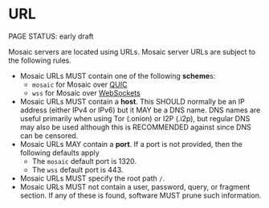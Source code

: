 # URL

<status>PAGE STATUS: early draft</status>

Mosaic servers are located using URLs. Mosaic server URLs are subject to the
following rules.

* Mosaic URLs MUST contain one of the following **scheme**s:
    * `mosaic` for Mosaic over [QUIC](quic.md)
    * `wss` for Mosaic over [WebSockets](websockets.md)
* Mosaic URLs MUST contain a **host**. This SHOULD normally be an IP address (either
  IPv4 or IPv6) but it MAY be a DNS name. DNS names are useful primarily when
  using Tor (.onion) or I2P (.i2p), but regular DNS may also be used although this
  is RECOMMENDED against since DNS can be censored.
* Mosaic URLs MAY contain a **port**. If a port is not provided, then the following
  defaults apply
    * The `mosaic` default port is 1320.
    * The `wss` default port is 443.
* Mosaic URLs MUST specify the root path `/`.
* Mosaic URLs MUST not contain a user, password, query, or fragment section. If any
  of these is found, software MUST prune such information.
